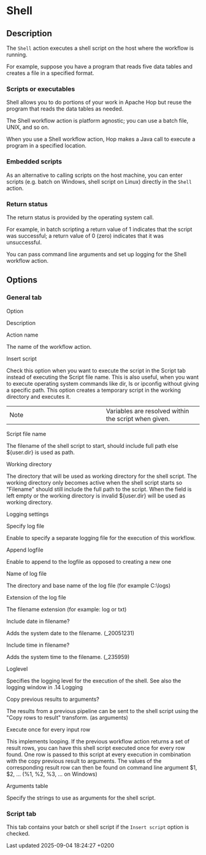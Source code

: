 <div id="header">

# Shell

</div>

<div id="content">

<div class="sect1">

## Description

<div class="sectionbody">

<div class="paragraph">

The `Shell` action executes a shell script on the host where the workflow is running.

</div>

<div class="paragraph">

For example, suppose you have a program that reads five data tables and creates a file in a specified format.

</div>

<div class="sect2">

### Scripts or executables

<div class="paragraph">

Shell allows you to do portions of your work in Apache Hop but reuse the program that reads the data tables as needed.

</div>

<div class="paragraph">

The Shell workflow action is platform agnostic; you can use a batch file, UNIX, and so on.

</div>

<div class="paragraph">

When you use a Shell workflow action, Hop makes a Java call to execute a program in a specified location.

</div>

</div>

<div class="sect2">

### Embedded scripts

<div class="paragraph">

As an alternative to calling scripts on the host machine, you can enter scripts (e.g. batch on Windows, shell script on Linux) directly in the `Shell` action.

</div>

</div>

<div class="sect2">

### Return status

<div class="paragraph">

The return status is provided by the operating system call.

</div>

<div class="paragraph">

For example, in batch scripting a return value of 1 indicates that the script was successful; a return value of 0 (zero) indicates that it was unsuccessful.

</div>

<div class="paragraph">

You can pass command line arguments and set up logging for the Shell workflow action.

</div>

</div>

</div>

</div>

<div class="sect1">

## Options

<div class="sectionbody">

<div class="sect2">

### General tab

Option

</div>

</div>

</div>

</div>

Description

Action name

The name of the workflow action.

Insert script

<div class="content">

<div class="paragraph">

Check this option when you want to execute the script in the Script tab instead of executing the Script file name. This is also useful, when you want to execute operating system commands like dir, ls or ipconfig without giving a specific path. This option creates a temporary script in the working directory and executes it.

</div>

<div class="admonitionblock note">

<table>
<colgroup>
<col style="width: 50%" />
<col style="width: 50%" />
</colgroup>
<tbody>
<tr class="odd">
<td><div class="title">
Note
</div></td>
<td>Variables are resolved within the script when given.</td>
</tr>
</tbody>
</table>

</div>

</div>

Script file name

The filename of the shell script to start, should include full path else ${user.dir} is used as path.

Working directory

The directory that will be used as working directory for the shell script. The working directory only becomes active when the shell script starts so "Filename" should still include the full path to the script. When the field is left empty or the working directory is invalid ${user.dir} will be used as working directory.

Logging settings

Specify log file

Enable to specify a separate logging file for the execution of this workflow.

Append logfile

Enable to append to the logfile as opposed to creating a new one

Name of log file

The directory and base name of the log file (for example C:\\logs)

Extension of the log file

The filename extension (for example: log or txt)

Include date in filename?

Adds the system date to the filename. (\_20051231)

Include time in filename?

Adds the system time to the filename. (\_235959)

Loglevel

Specifies the logging level for the execution of the shell. See also the logging window in .14 Logging

Copy previous results to arguments?

The results from a previous pipeline can be sent to the shell script using the "Copy rows to result" transform. (as arguments)

Execute once for every input row

This implements looping. If the previous workflow action returns a set of result rows, you can have this shell script executed once for every row found. One row is passed to this script at every execution in combination with the copy previous result to arguments. The values of the corresponding result row can then be found on command line argument $1, $2, …​ (%1, %2, %3, …​ on Windows)

Arguments table

Specify the strings to use as arguments for the shell script.

<div class="sect2">

### Script tab

<div class="paragraph">

This tab contains your batch or shell script if the `Insert script` option is checked.

</div>

</div>

<div id="footer">

<div id="footer-text">

Last updated 2025-09-04 18:24:27 +0200

</div>

</div>
